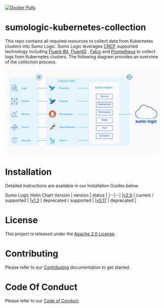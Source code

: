 [![Docker Pulls](https://img.shields.io/docker/pulls/sumologic/kubernetes-fluentd.svg)](https://hub.docker.com/r/sumologic/kubernetes-fluentd)

# sumologic-kubernetes-collection

This repo contains all required resources to collect data from Kubernetes clusters into Sumo Logic. Sumo Logic leverages [CNCF](https://www.cncf.io) supported technology including [Fluent-Bit](https://fluentbit.io), [FluentD](https://www.fluentd.org) , [Falco](https://www.falco.org/) and [Prometheus](https://prometheus.io) to collect logs from Kubernetes clusters. The following diagram provides an overview of the collection process.

![overview](/images/overview.png)

# Installation

Detailed instructions are available in our Installation Guides below.

Sumo Logic Helm Chart Version
| version | status |
|--|--|
|[v2.0](https://github.com/SumoLogic/sumologic-kubernetes-collection/tree/release-v2.0/deploy/README.md) | current / supported  |
|[v1.3](https://github.com/SumoLogic/sumologic-kubernetes-collection/tree/release-v1.3/deploy/README.md) | deprecated / supported  |
|[v0.17](https://github.com/SumoLogic/sumologic-kubernetes-collection/tree/release-v0.17/deploy/README.md) | deprecated  |

# License

This project is released under the [Apache 2.0 License](./LICENSE).

# Contributing

Please refer to our [Contributing](./CONTRIBUTING.md) documentation to get started.

# Code Of Conduct

Please refer to our [Code of Conduct](CODE_OF_CONDUCT.md).
